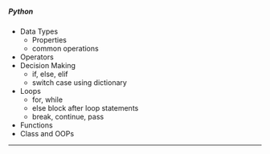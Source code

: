 ##### Python
* Data Types
    * Properties
    * common operations
* Operators
* Decision Making
    * if, else, elif
    * switch case using dictionary
* Loops
    * for, while
    * else block after loop statements
    * break, continue, pass
* Functions
* Class and OOPs

----- 
